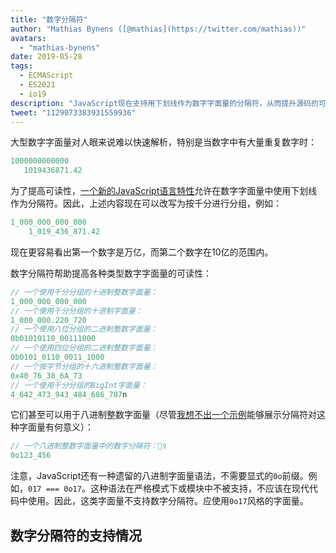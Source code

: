 ```yaml
---
title: "数字分隔符"
author: "Mathias Bynens ([@mathias](https://twitter.com/mathias))"
avatars:
  - "mathias-bynens"
date: 2019-05-28
tags:
  - ECMAScript
  - ES2021
  - io19
description: "JavaScript现在支持用下划线作为数字字面量的分隔符，从而提升源码的可读性和可维护性。"
tweet: "1129073383931559936"
---
```

大型数字字面量对人眼来说难以快速解析，特别是当数字中有大量重复数字时：

```js
1000000000000
   1019436871.42
```

为了提高可读性，[一个新的JavaScript语言特性](https://github.com/tc39/proposal-numeric-separator)允许在数字字面量中使用下划线作为分隔符。因此，上述内容现在可以改写为按千分进行分组，例如：

<!--truncate-->
```js
1_000_000_000_000
    1_019_436_871.42
```

现在更容易看出第一个数字是万亿，而第二个数字在10亿的范围内。

数字分隔符帮助提高各种类型数字字面量的可读性：

```js
// 一个使用千分分组的十进制整数字面量：
1_000_000_000_000
// 一个使用千分分组的十进制字面量：
1_000_000.220_720
// 一个使用八位分组的二进制整数字面量：
0b01010110_00111000
// 一个使用四位分组的二进制整数字面量：
0b0101_0110_0011_1000
// 一个按字节分组的十六进制整数字面量：
0x40_76_38_6A_73
// 一个使用千分分组的BigInt字面量：
4_642_473_943_484_686_707n
```

它们甚至可以用于八进制整数字面量（尽管[我想不出一个示例](https://github.com/tc39/proposal-numeric-separator/issues/44)能够展示分隔符对这种字面量有何意义）：

```js
// 一个八进制整数字面量中的数字分隔符：🤷‍♀️
0o123_456
```

注意，JavaScript还有一种遗留的八进制字面量语法，不需要显式的`0o`前缀。例如，`017 === 0o17`。这种语法在严格模式下或模块中不被支持，不应该在现代代码中使用。因此，这类字面量不支持数字分隔符。应使用`0o17`风格的字面量。

## 数字分隔符的支持情况

<feature-support chrome="75 /blog/v8-release-75#numeric-separators"
                 firefox="70 https://hacks.mozilla.org/2019/10/firefox-70-a-bountiful-release-for-all/"
                 safari="13"
                 nodejs="12.5.0 https://nodejs.org/en/blog/release/v12.5.0/"
                 babel="yes https://babeljs.io/docs/en/babel-plugin-proposal-numeric-separator"></feature-support>
